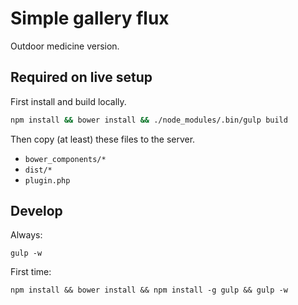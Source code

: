 # Simple gallery flux

Outdoor medicine version.

## Required on live setup

First install and build locally.

```sh
npm install && bower install && ./node_modules/.bin/gulp build
```

Then copy (at least) these files to the server.

* `bower_components/*`
* `dist/*`
* `plugin.php`

## Develop

Always:

    gulp -w 

First time:

    npm install && bower install && npm install -g gulp && gulp -w
